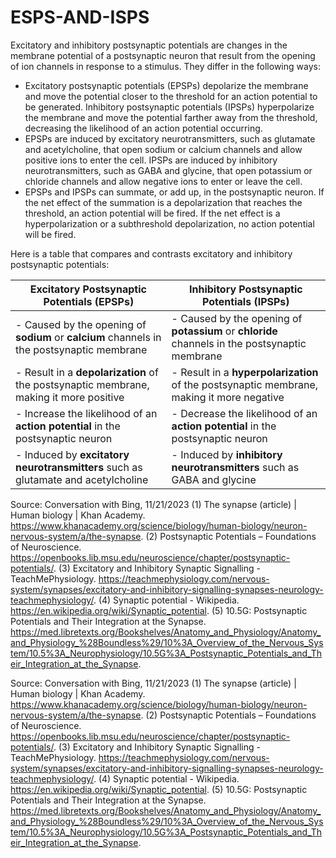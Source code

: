 # ESPS-AND-ISPS
Excitatory and inhibitory postsynaptic potentials are changes in the membrane potential of a postsynaptic neuron that result from the opening of ion channels in response to a stimulus. They differ in the following ways:

- Excitatory postsynaptic potentials (EPSPs) depolarize the membrane and move the potential closer to the threshold for an action potential to be generated. Inhibitory postsynaptic potentials (IPSPs) hyperpolarize the membrane and move the potential farther away from the threshold, decreasing the likelihood of an action potential occurring.
- EPSPs are induced by excitatory neurotransmitters, such as glutamate and acetylcholine, that open sodium or calcium channels and allow positive ions to enter the cell. IPSPs are induced by inhibitory neurotransmitters, such as GABA and glycine, that open potassium or chloride channels and allow negative ions to enter or leave the cell.
- EPSPs and IPSPs can summate, or add up, in the postsynaptic neuron. If the net effect of the summation is a depolarization that reaches the threshold, an action potential will be fired. If the net effect is a hyperpolarization or a subthreshold depolarization, no action potential will be fired.

Here is a table that compares and contrasts excitatory and inhibitory postsynaptic potentials:


| Excitatory Postsynaptic Potentials (EPSPs) | Inhibitory Postsynaptic Potentials (IPSPs) |
| ------------------------------------------ | ------------------------------------------ |
| - Caused by the opening of **sodium** or **calcium** channels in the postsynaptic membrane | - Caused by the opening of **potassium** or **chloride** channels in the postsynaptic membrane |
| - Result in a **depolarization** of the postsynaptic membrane, making it more positive | - Result in a **hyperpolarization** of the postsynaptic membrane, making it more negative |
| - Increase the likelihood of an **action potential** in the postsynaptic neuron | - Decrease the likelihood of an **action potential** in the postsynaptic neuron |
| - Induced by **excitatory neurotransmitters** such as glutamate and acetylcholine | - Induced by **inhibitory neurotransmitters** such as GABA and glycine |



Source: Conversation with Bing, 11/21/2023
(1) The synapse (article) | Human biology | Khan Academy. https://www.khanacademy.org/science/biology/human-biology/neuron-nervous-system/a/the-synapse.
(2) Postsynaptic Potentials – Foundations of Neuroscience. https://openbooks.lib.msu.edu/neuroscience/chapter/postsynaptic-potentials/.
(3) Excitatory and Inhibitory Synaptic Signalling - TeachMePhysiology. https://teachmephysiology.com/nervous-system/synapses/excitatory-and-inhibitory-signalling-synapses-neurology-teachmephysiology/.
(4) Synaptic potential - Wikipedia. https://en.wikipedia.org/wiki/Synaptic_potential.
(5) 10.5G: Postsynaptic Potentials and Their Integration at the Synapse. https://med.libretexts.org/Bookshelves/Anatomy_and_Physiology/Anatomy_and_Physiology_%28Boundless%29/10%3A_Overview_of_the_Nervous_System/10.5%3A_Neurophysiology/10.5G%3A_Postsynaptic_Potentials_and_Their_Integration_at_the_Synapse.

Source: Conversation with Bing, 11/21/2023
(1) The synapse (article) | Human biology | Khan Academy. https://www.khanacademy.org/science/biology/human-biology/neuron-nervous-system/a/the-synapse.
(2) Postsynaptic Potentials – Foundations of Neuroscience. https://openbooks.lib.msu.edu/neuroscience/chapter/postsynaptic-potentials/.
(3) Excitatory and Inhibitory Synaptic Signalling - TeachMePhysiology. https://teachmephysiology.com/nervous-system/synapses/excitatory-and-inhibitory-signalling-synapses-neurology-teachmephysiology/.
(4) Synaptic potential - Wikipedia. https://en.wikipedia.org/wiki/Synaptic_potential.
(5) 10.5G: Postsynaptic Potentials and Their Integration at the Synapse. https://med.libretexts.org/Bookshelves/Anatomy_and_Physiology/Anatomy_and_Physiology_%28Boundless%29/10%3A_Overview_of_the_Nervous_System/10.5%3A_Neurophysiology/10.5G%3A_Postsynaptic_Potentials_and_Their_Integration_at_the_Synapse.

